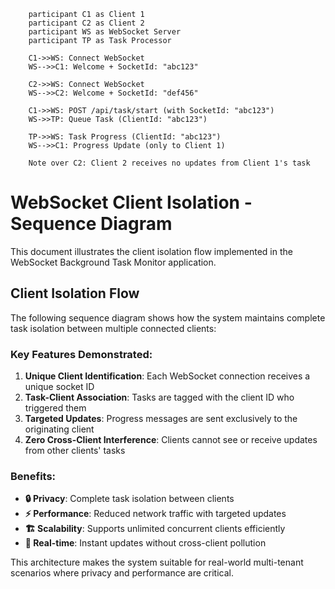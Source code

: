 


```sequenceDiagram
    participant C1 as Client 1
    participant C2 as Client 2
    participant WS as WebSocket Server
    participant TP as Task Processor

    C1->>WS: Connect WebSocket
    WS-->>C1: Welcome + SocketId: "abc123"
    
    C2->>WS: Connect WebSocket  
    WS-->>C2: Welcome + SocketId: "def456"
    
    C1->>WS: POST /api/task/start (with SocketId: "abc123")
    WS->>TP: Queue Task (ClientId: "abc123")
    
    TP->>WS: Task Progress (ClientId: "abc123")
    WS-->>C1: Progress Update (only to Client 1)
    
    Note over C2: Client 2 receives no updates from Client 1's task
```

# WebSocket Client Isolation - Sequence Diagram

This document illustrates the client isolation flow implemented in the WebSocket Background Task Monitor application.

## Client Isolation Flow

The following sequence diagram shows how the system maintains complete task isolation between multiple connected clients:

### Key Features Demonstrated:

1. **Unique Client Identification**: Each WebSocket connection receives a unique socket ID
2. **Task-Client Association**: Tasks are tagged with the client ID who triggered them
3. **Targeted Updates**: Progress messages are sent exclusively to the originating client
4. **Zero Cross-Client Interference**: Clients cannot see or receive updates from other clients' tasks

### Benefits:

- **🔒 Privacy**: Complete task isolation between clients
- **⚡ Performance**: Reduced network traffic with targeted updates  
- **🏗️ Scalability**: Supports unlimited concurrent clients efficiently
- **🔄 Real-time**: Instant updates without cross-client pollution

This architecture makes the system suitable for real-world multi-tenant scenarios where privacy and performance are critical.